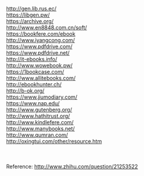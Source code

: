 http://gen.lib.rus.ec/ <br>
https://libgen.pw/ <br>
https://archive.org/ <br>
http://www.en8848.com.cn/soft/ <br>
https://bookfere.com/ebook <br>
http://www.iyangcong.com/ <br>
https://www.pdfdrive.com/ <br>
https://www.pdfdrive.net/ <br>
http://it-ebooks.info/ <br>
http://www.wowebook.pw/ <br>
https://1bookcase.com/ <br>
http://www.allitebooks.com/ <br>
http://ebookhunter.ch/ <br>
http://b-ok.org/ <br>
https://www.jiumodiary.com/ <br>
https://www.nap.edu/ <br>
http://www.gutenberg.org/ <br>
http://www.hathitrust.org/ <br>
http://www.kindlefere.com/ <br>
http://www.manybooks.net/ <br>
http://www.qumran.com/ <br>
http://oxingtui.com/other/resource.htm <br> <br> <br> <br>
Reference: http://www.zhihu.com/question/21253522 <br>


